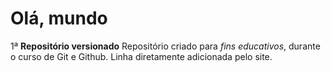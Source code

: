 # Olá, mundo
 1ª **Repositório versionado**
Repositório criado para *fins educativos*, durante o curso de Git e Github.
Linha diretamente adicionada pelo site.
